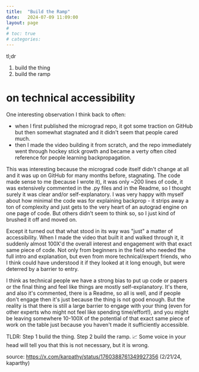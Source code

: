 ```yaml
---
title:  "Build the Ramp"
date:   2024-07-09 11:09:00
layout: page
#
# toc: true
# categories:
---
```

tl;dr
1. build the thing
1. build the ramp

# on technical accessibility

One interesting observation I think back to often:
- when I first published the micrograd repo, it got some traction on GitHub but then somewhat stagnated and it didn't seem that people cared much.
- then I made the video building it from scratch, and the repo immediately went through hockey stick growth and became a verty often cited reference for people learning backpropagation.

This was interesting because the micrograd code itself didn't change at all and it was up on GitHub for many months before, stagnating. The code made sense to me (because I wrote it), it was only ~200 lines of code, it was extensively commented in the .py files and in the Readme, so I thought surely it was clear and/or self-explanatory. I was very happy with myself about how minimal the code was for explaining backprop - it strips away a ton of complexity and just gets to the very heart of an autograd engine on one page of code. But others didn't seem to think so, so I just kind of brushed it off and moved on.

Except it turned out that what stood in its way was "just" a matter of accessibility. When I made the video that built it and walked through it, it suddenly almost 100X'd the overall interest and engagement with that exact same piece of code. Not only from beginners in the field who needed the full intro and explanation, but even from more technical/expert friends, who I think could have understood it if they looked at it long enough, but were deterred by a barrier to entry.

I think as technical people we have a strong bias to put up code or papers or the final thing and feel like things are mostly self-explanatory. It's there, and also it's commented, there is a Readme, so all is well, and if people don't engage then it's just because the thing is not good enough. But the reality is that there is still a large barrier to engage with your thing (even for other experts who might not feel like spending time/effort!), and you might be leaving somewhere 10-100X of the potential of that exact same piece of work on the table just because you haven't made it sufficiently accessible. 

TLDR: Step 1 build the thing. Step 2 build the ramp. 📈
Some voice in your head will tell you that this is not necessary, but it is wrong.

source: https://x.com/karpathy/status/1760388761349927356 (2/21/24, kaparthy)